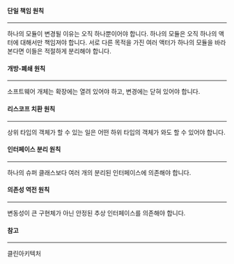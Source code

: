 #### 단일 책임 원칙
---
하나의 모듈이 변경될 이유는 오직 하나뿐이어야 합니다. 하나의 모듈은 오직 하나의 액터에 대해서만 책임져야 합니다. 서로 다른 목적을 가진 여러 액터가 하나의 모듈을 바라본다면 이들은 적절하게 분리해야 합니다.

#### 개방-폐쇄 원칙
---
소프트웨어 개체는 확장에는 열려 있어야 하고, 변경에는 닫혀 있어야 합니다.

#### 리스코프 치환 원칙
---
상위 타입의 객체가 할 수 있는 일은 어떤 하위 타입의 객체가 와도 할 수 있어야 합니다.

#### 인터페이스 분리 원칙
---
하나의 슈퍼 클래스보다 여러 개의 분리된 인터페이스에 의존해야 합니다.

#### 의존성 역전 원칙
---
변동성이 큰 구현체가 아닌 안정된 추상 인터페이스를 의존해야 합니다.

#### 참고
---
클린아키텍처